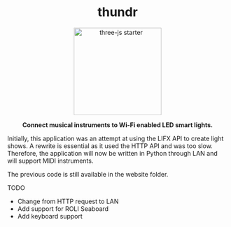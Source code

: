 <h1 align="center">thundr</h1>

<p align="center"><img width="200" alt="three-js starter" src="http://thundr.io/static/media/logo.0d522fd0.svg"></p>

<p align="center"><b>Connect musical instruments to Wi-Fi enabled LED smart lights.</b></p>

Initially, this application was an attempt at using the LIFX API to create light shows. A rewrite is essential as it used the HTTP API and was too slow. Therefore, the application will now be written in Python through LAN and will support MIDI instruments.

The previous code is still available in the website folder.

TODO

-   Change from HTTP request to LAN
-   Add support for ROLI Seaboard
-   Add keyboard support
